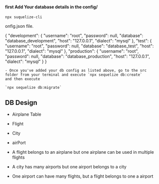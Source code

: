 #### first Add Your database details in the config/

`npx suquelize-cli`

onfig.json file.

{
"development": {
"username": "root",
"password": null,
"database": "database_development",
"host": "127.0.0.1",
"dialect": "mysql"
},
"test": {
"username": "root",
"password": null,
"database": "database_test",
"host": "127.0.0.1",
"dialect": "mysql"
},
"production": {
"username": "root",
"password": null,
"database": "database_production",
"host": "127.0.0.1",
"dialect": "mysql"
}
}

```
- Once you've added your db config as listed above, go to the src folder from your terminal and execute `npx sequelize db:create`
and then execute

`npx sequelize db:migrate`

```

## DB Design

- Airplane Table
- Flight
- City
- airPort

- A flight belongs to an airplane but one airplane can be used in multiple flights
- A city has many airports but one airport belongs to a city
- One airport can have many flights, but a flight belongs to one a airport
